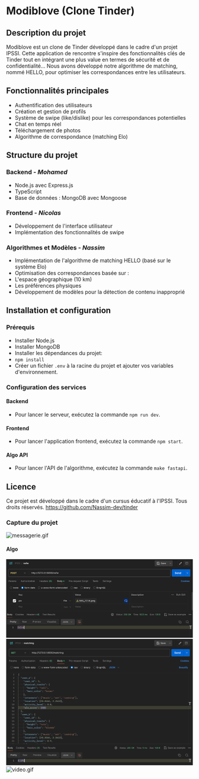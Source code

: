# Modiblove (Clone Tinder)

## Description du projet

Modiblove est un clone de Tinder développé dans le cadre d'un projet IPSSI. Cette application de rencontre s'inspire des 
fonctionnalités clés de Tinder tout en intégrant une plus value en termes de sécurité et de confidentialité...
Nous avons développé notre algorithme de matching, nommé HELLO, pour optimiser les correspondances entre les utilisateurs. 

## Fonctionnalités principales

- Authentification des utilisateurs
- Création et gestion de profils
- Système de swipe (like/dislike) pour les correspondances potentielles
- Chat en temps réel
- Téléchargement de photos
- Algorithme de correspondance (matching Elo)

## Structure du projet
### Backend - _Mohamed_

- Node.js avec Express.js
- TypeScript
- Base de données : MongoDB avec Mongoose

### Frontend - _Nicolas_

- Développement de l'interface utilisateur
- Implémentation des fonctionnalités de swipe

### Algorithmes et Modèles - _Nassim_

- Implémentation de l'algorithme de matching HELLO (basé sur le système Elo)
- Optimisation des correspondances basée sur :
- L'espace géographique (10 km)
- Les préférences physiques
- Développement de modèles pour la détection de contenu inapproprié

## Installation et configuration

### Prérequis
- Installer Node.js
- Installer MongoDB
- Installer les dépendances du projet:
- `npm install`
- Créer un fichier `.env` à la racine du projet et ajouter vos variables d'environnement.

### Configuration des services
#### Backend
- Pour lancer le serveur, exécutez la commande `npm run dev`.

#### Frontend
- Pour lancer l'application frontend, exécutez la commande `npm start`.

#### Algo API
- Pour lancer l'API de l'algorithme, exécutez la commande `make fastapi`.

## Licence

Ce projet est développé dans le cadre d'un cursus éducatif à l'IPSSI. Tous droits réservés.
https://github.com/Nassim-dev/tinder

### Capture du projet
![messagerie.gif](messagerie.gif)

#### Algo
![img.png](img.png)
![img_1.png](img_1.png)
![video.gif](video.gif)